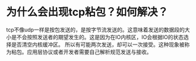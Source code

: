 # 为什么会出现tcp粘包？如何解决？

tcp不像udp一样是按包发送的，是按字节流发送的。这意味着发送的数据段的大小是不会按照发送者的期望发生的。这是因为在IO内核区，IO会根据IO的状态选择是否清空内核缓冲区。
所以有可能两次发送，却可以一次接受。这种现象被称为粘包。应用层协议或者开发者需要自己解析规范发送与接收。
